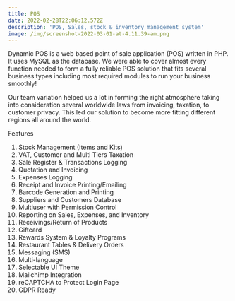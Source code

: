 ```yaml
---
title: POS
date: 2022-02-28T22:06:12.572Z
description: 'POS, Sales, stock & inventory management system'
image: /img/screenshot-2022-03-01-at-4.11.39-am.png
---
```

Dynamic POS is a web based point of sale application (POS) written in PHP. It uses MySQL as the database. We were able to cover almost every function needed to form a fully reliable POS solution that fits several business types including most required modules to run your business smoothly!

Our team variation helped us a lot in forming the right atmosphere taking into consideration several worldwide laws from invoicing, taxation, to customer privacy. This led our solution to become more fitting different regions all around the world.

Features

1. Stock Management (Items and Kits)
2. VAT, Customer and Multi Tiers Taxation
3. Sale Register & Transactions Logging
4. Quotation and Invoicing
5. Expenses Logging
6. Receipt and Invoice Printing/Emailing
7. Barcode Generation and Printing
8. Suppliers and Customers Database
9. Multiuser with Permission Control
10. Reporting on Sales, Expenses, and Inventory
11. Receivings/Return of Products
12. Giftcard
13. Rewards System & Loyalty Programs
14. Restaurant Tables & Delivery Orders
15. Messaging (SMS)
16. Multi-language
17. Selectable UI Theme
18. Mailchimp Integration
19. reCAPTCHA to Protect Login Page
20. GDPR Ready
